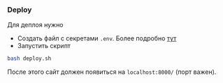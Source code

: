 ### Deploy
Для деплоя нужно
- Создать файл с секретами `.env`. Более подробно [тут](docs/secrets.md)
- Запустить скрипт
```bash
bash deploy.sh
```

После этого сайт должен появиться на `localhost:8000/` (порт важен).
